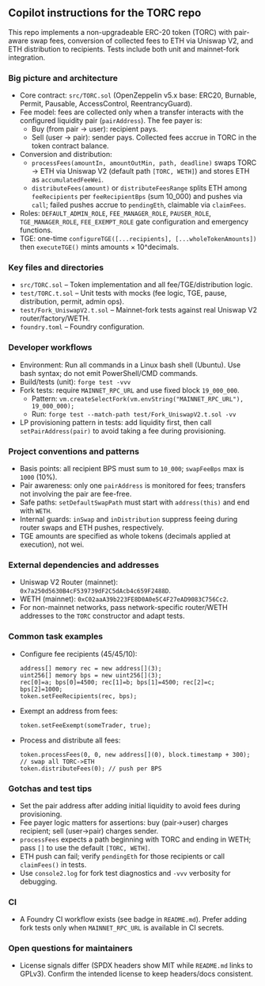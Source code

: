 ## Copilot instructions for the TORC repo

This repo implements a non-upgradeable ERC-20 token (TORC) with pair-aware swap fees, conversion of collected fees to ETH via Uniswap V2, and ETH distribution to recipients. Tests include both unit and mainnet-fork integration.

### Big picture and architecture
- Core contract: `src/TORC.sol` (OpenZeppelin v5.x base: ERC20, Burnable, Permit, Pausable, AccessControl, ReentrancyGuard).
- Fee model: fees are collected only when a transfer interacts with the configured liquidity pair (`pairAddress`). The fee payer is:
  - Buy (from pair → user): recipient pays.
  - Sell (user → pair): sender pays.
  Collected fees accrue in TORC in the token contract balance.
- Conversion and distribution:
  - `processFees(amountIn, amountOutMin, path, deadline)` swaps TORC → ETH via Uniswap V2 (default path `[TORC, WETH]`) and stores ETH as `accumulatedFeeWei`.
  - `distributeFees(amount)` or `distributeFeesRange` splits ETH among `feeRecipients` per `feeRecipientBps` (sum 10_000) and pushes via `call`; failed pushes accrue to `pendingEth`, claimable via `claimFees`.
- Roles: `DEFAULT_ADMIN_ROLE`, `FEE_MANAGER_ROLE`, `PAUSER_ROLE`, `TGE_MANAGER_ROLE`, `FEE_EXEMPT_ROLE` gate configuration and emergency functions.
- TGE: one-time `configureTGE([...recipients], [...wholeTokenAmounts])` then `executeTGE()` mints amounts × 10^decimals.

### Key files and directories
- `src/TORC.sol` – Token implementation and all fee/TGE/distribution logic.
- `test/TORC.t.sol` – Unit tests with mocks (fee logic, TGE, pause, distribution, permit, admin ops).
- `test/Fork_UniswapV2.t.sol` – Mainnet-fork tests against real Uniswap V2 router/factory/WETH.
- `foundry.toml` – Foundry configuration.

### Developer workflows
- Environment: Run all commands in a Linux bash shell (Ubuntu). Use bash syntax; do not emit PowerShell/CMD commands.
- Build/tests (unit): `forge test -vvv`
- Fork tests: require `MAINNET_RPC_URL` and use fixed block `19_000_000`.
  - Pattern: `vm.createSelectFork(vm.envString("MAINNET_RPC_URL"), 19_000_000);`
  - Run: `forge test --match-path test/Fork_UniswapV2.t.sol -vv`
- LP provisioning pattern in tests: add liquidity first, then call `setPairAddress(pair)` to avoid taking a fee during provisioning.

### Project conventions and patterns
- Basis points: all recipient BPS must sum to `10_000`; `swapFeeBps` max is `1000` (10%).
- Pair awareness: only one `pairAddress` is monitored for fees; transfers not involving the pair are fee-free.
- Safe paths: `setDefaultSwapPath` must start with `address(this)` and end with `WETH`.
- Internal guards: `inSwap` and `inDistribution` suppress feeing during router swaps and ETH pushes, respectively.
- TGE amounts are specified as whole tokens (decimals applied at execution), not wei.

### External dependencies and addresses
- Uniswap V2 Router (mainnet): `0x7a250d5630B4cF539739dF2C5dAcb4c659F2488D`.
- WETH (mainnet): `0xC02aaA39b223FE8D0A0e5C4F27eAD9083C756Cc2`.
- For non-mainnet networks, pass network-specific router/WETH addresses to the `TORC` constructor and adapt tests.

### Common task examples
- Configure fee recipients (45/45/10):
  ```solidity
  address[] memory rec = new address[](3);
  uint256[] memory bps = new uint256[](3);
  rec[0]=a; bps[0]=4500; rec[1]=b; bps[1]=4500; rec[2]=c; bps[2]=1000;
  token.setFeeRecipients(rec, bps);
  ```
- Exempt an address from fees:
  ```solidity
  token.setFeeExempt(someTrader, true);
  ```
- Process and distribute all fees:
  ```solidity
  token.processFees(0, 0, new address[](0), block.timestamp + 300); // swap all TORC->ETH
  token.distributeFees(0); // push per BPS
  ```

### Gotchas and test tips
- Set the pair address after adding initial liquidity to avoid fees during provisioning.
- Fee payer logic matters for assertions: buy (pair→user) charges recipient; sell (user→pair) charges sender.
- `processFees` expects a path beginning with TORC and ending in WETH; pass `[]` to use the default `[TORC, WETH]`.
- ETH push can fail; verify `pendingEth` for those recipients or call `claimFees()` in tests.
- Use `console2.log` for fork test diagnostics and `-vvv` verbosity for debugging.

### CI
- A Foundry CI workflow exists (see badge in `README.md`). Prefer adding fork tests only when `MAINNET_RPC_URL` is available in CI secrets.

### Open questions for maintainers
- License signals differ (SPDX headers show MIT while `README.md` links to GPLv3). Confirm the intended license to keep headers/docs consistent.
